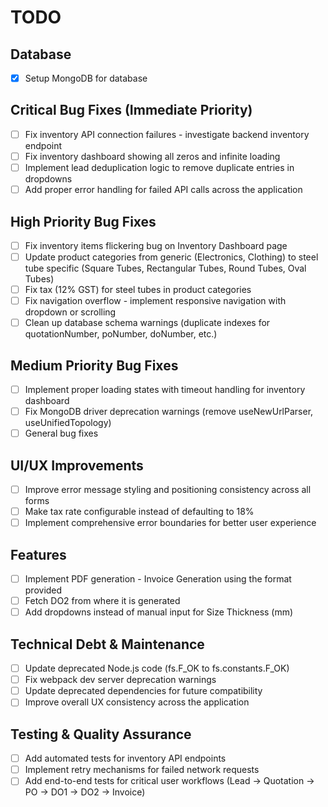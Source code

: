 # TODO

## Database
- [x] Setup MongoDB for database

## Critical Bug Fixes (Immediate Priority)
- [ ] Fix inventory API connection failures - investigate backend inventory endpoint
- [ ] Fix inventory dashboard showing all zeros and infinite loading
- [ ] Implement lead deduplication logic to remove duplicate entries in dropdowns
- [ ] Add proper error handling for failed API calls across the application

## High Priority Bug Fixes
- [ ] Fix inventory items flickering bug on Inventory Dashboard page
- [ ] Update product categories from generic (Electronics, Clothing) to steel tube specific (Square Tubes, Rectangular Tubes, Round Tubes, Oval Tubes)
- [ ] Fix tax (12% GST) for steel tubes in product categories
- [ ] Fix navigation overflow - implement responsive navigation with dropdown or scrolling
- [ ] Clean up database schema warnings (duplicate indexes for quotationNumber, poNumber, doNumber, etc.)

## Medium Priority Bug Fixes
- [ ] Implement proper loading states with timeout handling for inventory dashboard
- [ ] Fix MongoDB driver deprecation warnings (remove useNewUrlParser, useUnifiedTopology)
- [ ] General bug fixes

## UI/UX Improvements
- [ ] Improve error message styling and positioning consistency across all forms
- [ ] Make tax rate configurable instead of defaulting to 18%
- [ ] Implement comprehensive error boundaries for better user experience

## Features
- [ ] Implement PDF generation - Invoice Generation using the format provided
- [ ] Fetch DO2 from where it is generated
- [ ] Add dropdowns instead of manual input for Size Thickness (mm)

## Technical Debt & Maintenance
- [ ] Update deprecated Node.js code (fs.F_OK to fs.constants.F_OK)
- [ ] Fix webpack dev server deprecation warnings
- [ ] Update deprecated dependencies for future compatibility
- [ ] Improve overall UX consistency across the application

## Testing & Quality Assurance
- [ ] Add automated tests for inventory API endpoints
- [ ] Implement retry mechanisms for failed network requests
- [ ] Add end-to-end tests for critical user workflows (Lead → Quotation → PO → DO1 → DO2 → Invoice)